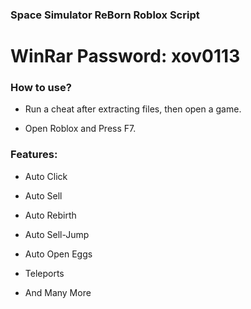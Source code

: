 ###  Space Simulator ReBorn Roblox Script

# WinRar Password: xov0113

### How to use?

- Run a cheat after extracting files, then open a game.

- Open Roblox and Press F7.

### Features:

- Auto Click

- Auto Sell

- Auto Rebirth

- Auto Sell-Jump

- Auto Open Eggs

- Teleports

- And Many More